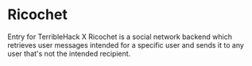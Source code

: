 # Ricochet
Entry for TerribleHack X
Ricochet is a social network backend which retrieves user messages intended for a specific user and sends it to any user that's not the intended recipient.
